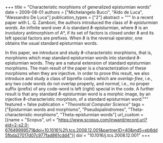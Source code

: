+++
title = "Characteristic morphisms of generalized episturmian words"
date = 2009-08-01
authors = ["Michelangelo Bucci", "Aldo de Luca", "Alessandro De Luca"]
publication_types = ["2"]
abstract = """
In a recent paper with L. Q. Zamboni, the authors introduced the class
of ϑ-*episturmian words*. An infinite word over *A* is
standard ϑ-episturmian, where ϑ is an involutory
antimorphism of *A<sup>*</sup>*, if its set of factors is closed under
ϑ and its left special factors are prefixes. When
ϑ is the reversal operator, one obtains the usual standard
episturmian words.

In this paper, we introduce and study
ϑ-characteristic morphisms, that is, morphisms which map
standard episturmian words into standard ϑ-episturmian words.
They are a natural extension of standard episturmian morphisms. The main
result of the paper is a characterization of these morphisms when they
are injective. In order to prove this result, we also introduce and
study a class of biprefix codes which are *overlap-free*, i.e., any two
code words do not overlap properly, and *normal*, i.e., no proper suffix
(prefix) of any code-word is left (right) special in the code. A further
result is that any standard ϑ-episturmian word is a morphic
image, by an injective ϑ-characteristic morphism, of a
standard episturmian word."""
featured = false
publication = "*Theoretical Computer Science*"
tags = ["Episturmian words and morphisms", "Pseudopalindromes", "Theta-characteristic morphisms", "Theta-episturmian words"]
url_custom = [{name = "Scopus", url = "https://www.scopus.com/inward/record.uri?eid=2-s2.0-67649999571&doi=10.1016%2fj.tcs.2008.12.001&partnerID=40&md5=eb6dd5fbda27017d07c977fad861cdd4"}]
doi = "10.1016/j.tcs.2008.12.001"
+++

